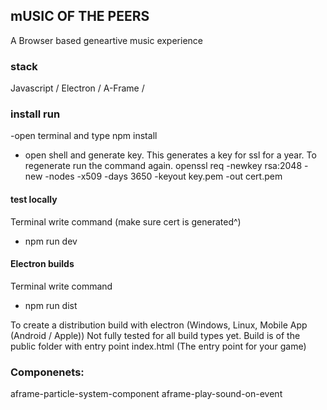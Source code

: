## mUSIC OF THE PEERS

A Browser based geneartive music experience 

### stack
Javascript / Electron / A-Frame / 

### install run 

-open terminal and type npm install
- open shell and generate key. This generates a key for ssl for a year. To regenerate run the command again.
openssl req -newkey rsa:2048 -new -nodes -x509 -days 3650 -keyout key.pem -out cert.pem

#### test locally
Terminal write command (make sure cert is generated^)
- npm run dev 

#### Electron builds

Terminal write command
- npm run dist

To create a distribution build with electron (Windows, Linux, Mobile App (Android / Apple)) Not fully tested for all build types yet. Build is of the public folder with entry point index.html (The entry point for your game)

### Componenets:
aframe-particle-system-component
aframe-play-sound-on-event

